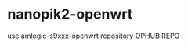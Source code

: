 # nanopik2-openwrt

use amlogic-s9xxx-openwrt repository [OPHUB REPO](https://github.com/ophub/amlogic-s9xxx-openwrt)
